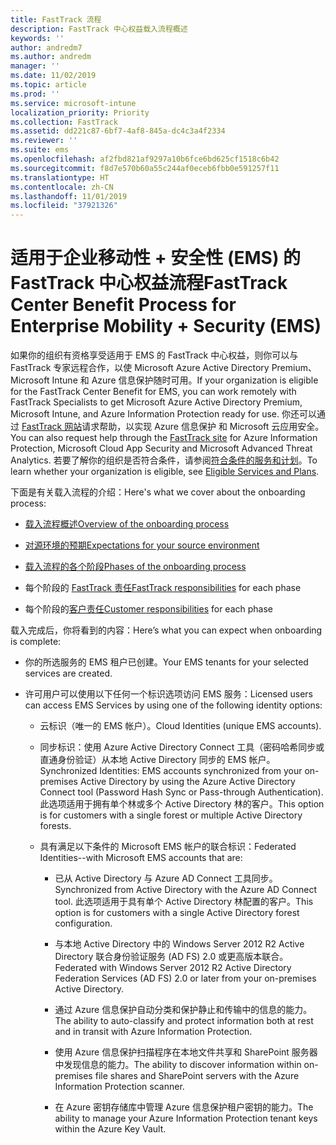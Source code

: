 ```yaml
---
title: FastTrack 流程
description: FastTrack 中心权益载入流程概述
keywords: ''
author: andredm7
ms.author: andredm
manager: ''
ms.date: 11/02/2019
ms.topic: article
ms.prod: ''
ms.service: microsoft-intune
localization_priority: Priority
ms.collection: FastTrack
ms.assetid: dd221c87-6bf7-4af8-845a-dc4c3a4f2334
ms.reviewer: ''
ms.suite: ems
ms.openlocfilehash: af2fbd821af9297a10b6fce6bd625cf1518c6b42
ms.sourcegitcommit: f8d7e570b60a55c244af0eceb6fbb0e591257f11
ms.translationtype: HT
ms.contentlocale: zh-CN
ms.lasthandoff: 11/01/2019
ms.locfileid: "37921326"
---
```

# <a name="fasttrack-center-benefit-process-for-enterprise-mobility--security-ems"></a><span data-ttu-id="0af31-103">适用于企业移动性 + 安全性 (EMS) 的 FastTrack 中心权益流程</span><span class="sxs-lookup"><span data-stu-id="0af31-103">FastTrack Center Benefit Process for Enterprise Mobility + Security (EMS)</span></span>
<span data-ttu-id="0af31-104">如果你的组织有资格享受适用于 EMS 的 FastTrack 中心权益，则你可以与 FastTrack 专家远程合作，以使 Microsoft Azure Active Directory Premium、Microsoft Intune 和 Azure 信息保护随时可用。</span><span class="sxs-lookup"><span data-stu-id="0af31-104">If your organization is eligible for the FastTrack Center Benefit for EMS, you can work remotely with FastTrack Specialists to get Microsoft Azure Active Directory Premium, Microsoft Intune, and Azure Information Protection ready for use.</span></span> <span data-ttu-id="0af31-105">你还可以通过 [FastTrack 网站](https://www.microsoft.com/fasttrack/microsoft-365/ems)请求帮助，以实现 Azure 信息保护 和 Microsoft 云应用安全。</span><span class="sxs-lookup"><span data-stu-id="0af31-105">You can also request help through the [FastTrack site](https://www.microsoft.com/fasttrack/microsoft-365/ems) for Azure Information Protection, Microsoft Cloud App Security and Microsoft Advanced Threat Analytics.</span></span> <span data-ttu-id="0af31-106">若要了解你的组织是否符合条件，请参阅[符合条件的服务和计划](M365-eligible-services-and-plans.md)。</span><span class="sxs-lookup"><span data-stu-id="0af31-106">To learn whether your organization is eligible, see [Eligible Services and Plans](M365-eligible-services-and-plans.md).</span></span>


<span data-ttu-id="0af31-107">下面是有关载入流程的介绍：</span><span class="sxs-lookup"><span data-stu-id="0af31-107">Here's what we cover about the onboarding process:</span></span>

-   [<span data-ttu-id="0af31-108">载入流程概述</span><span class="sxs-lookup"><span data-stu-id="0af31-108">Overview of the onboarding process</span></span>](EMS-fasttrack-benefit-overview.md)

-   [<span data-ttu-id="0af31-109">对源环境的预期</span><span class="sxs-lookup"><span data-stu-id="0af31-109">Expectations for your source environment</span></span>](EMS-source-environment-expectations.md)

-   [<span data-ttu-id="0af31-110">载入流程的各个阶段</span><span class="sxs-lookup"><span data-stu-id="0af31-110">Phases of the onboarding process</span></span>](EMS-onboarding-phases.md)

-   <span data-ttu-id="0af31-111">每个阶段的 [FastTrack 责任](EMS-fasttrack-responsibilities.md)</span><span class="sxs-lookup"><span data-stu-id="0af31-111">[FastTrack responsibilities](EMS-fasttrack-responsibilities.md) for each phase</span></span>

-   <span data-ttu-id="0af31-112">每个阶段的[客户责任](EMS-your-responsibilities.md)</span><span class="sxs-lookup"><span data-stu-id="0af31-112">[Customer responsibilities](EMS-your-responsibilities.md) for each phase</span></span>

<span data-ttu-id="0af31-113">载入完成后，你将看到的内容：</span><span class="sxs-lookup"><span data-stu-id="0af31-113">Here’s what you can expect when onboarding is complete:</span></span>

-   <span data-ttu-id="0af31-114">你的所选服务的 EMS 租户已创建。</span><span class="sxs-lookup"><span data-stu-id="0af31-114">Your EMS tenants for your selected services are created.</span></span>

-   <span data-ttu-id="0af31-115">许可用户可以使用以下任何一个标识选项访问 EMS 服务：</span><span class="sxs-lookup"><span data-stu-id="0af31-115">Licensed users can access EMS Services by using one of the following identity options:</span></span>

    -   <span data-ttu-id="0af31-116">云标识（唯一的 EMS 帐户）。</span><span class="sxs-lookup"><span data-stu-id="0af31-116">Cloud Identities (unique EMS accounts).</span></span>

    -   <span data-ttu-id="0af31-117">同步标识：使用 Azure Active Directory Connect 工具（密码哈希同步或直通身份验证）从本地 Active Directory 同步的 EMS 帐户。</span><span class="sxs-lookup"><span data-stu-id="0af31-117">Synchronized Identities: EMS accounts synchronized from your on-premises Active Directory by using the Azure Active Directory Connect tool (Password Hash Sync or Pass-through Authentication).</span></span> <span data-ttu-id="0af31-118">此选项适用于拥有单个林或多个 Active Directory 林的客户。</span><span class="sxs-lookup"><span data-stu-id="0af31-118">This option is for customers with a single forest or multiple Active Directory forests.</span></span>

    -   <span data-ttu-id="0af31-119">具有满足以下条件的 Microsoft EMS 帐户的联合标识：</span><span class="sxs-lookup"><span data-stu-id="0af31-119">Federated Identities--with Microsoft EMS accounts that are:</span></span>

        -   <span data-ttu-id="0af31-120">已从 Active Directory 与 Azure AD Connect 工具同步。</span><span class="sxs-lookup"><span data-stu-id="0af31-120">Synchronized from Active Directory with the Azure AD Connect tool.</span></span> <span data-ttu-id="0af31-121">此选项适用于具有单个 Active Directory 林配置的客户。</span><span class="sxs-lookup"><span data-stu-id="0af31-121">This option is for customers with a single Active Directory forest configuration.</span></span>

        -   <span data-ttu-id="0af31-122">与本地 Active Directory 中的 Windows Server 2012 R2 Active Directory 联合身份验证服务 (AD FS) 2.0 或更高版本联合。</span><span class="sxs-lookup"><span data-stu-id="0af31-122">Federated with Windows Server 2012 R2 Active Directory Federation Services (AD FS) 2.0 or later from your on-premises Active Directory.</span></span>

        -   <span data-ttu-id="0af31-123">通过 Azure 信息保护自动分类和保护静止和传输中的信息的能力。</span><span class="sxs-lookup"><span data-stu-id="0af31-123">The ability to auto-classify and protect information both at rest and in transit with Azure Information Protection.</span></span> 

        -   <span data-ttu-id="0af31-124">使用 Azure 信息保护扫描程序在本地文件共享和 SharePoint 服务器中发现信息的能力。</span><span class="sxs-lookup"><span data-stu-id="0af31-124">The ability to discover information within on-premises file shares and SharePoint servers with the Azure Information Protection scanner.</span></span> 

        -   <span data-ttu-id="0af31-125">在 Azure 密钥存储库中管理 Azure 信息保护租户密钥的能力。</span><span class="sxs-lookup"><span data-stu-id="0af31-125">The ability to manage your Azure Information Protection tenant keys within the Azure Key Vault.</span></span> 
